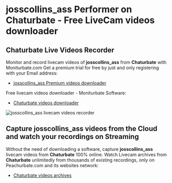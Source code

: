 # josscollins_ass Performer on Chaturbate - Free LiveCam videos downloader

## Chaturbate Live Videos Recorder

Monitor and record livecam videos of **josscollins_ass** from **Chaturbate** with Moniturbate.com
Get a premium trial for free by just and only registering with your Email address:
* [josscollins_ass Premium videos downloader](https://moniturbate.com/request-demo-licence-key.html)

Free livecam videos downloader - Moniturbate Software:
* [Chaturbate videos downloader](https://moniturbate.com/moniturbate-download-software.html)

![josscollins_ass livecam videos recorder](https://peachurnet.com/templates/moniturbate-software.png)


## Capture josscollins_ass videos from the Cloud and watch your recordings on Streaming

Without the need of downloading a software, capture **josscollins_ass** livecam videos from **Chaturbate** 100% online.
Watch Livecam archives from **Chaturbate** unlimitedly from thousands of existing recordings, only on Peachurbate.com and its websites network:
* [Chaturbate videos archives](https://peachurnet.com/)